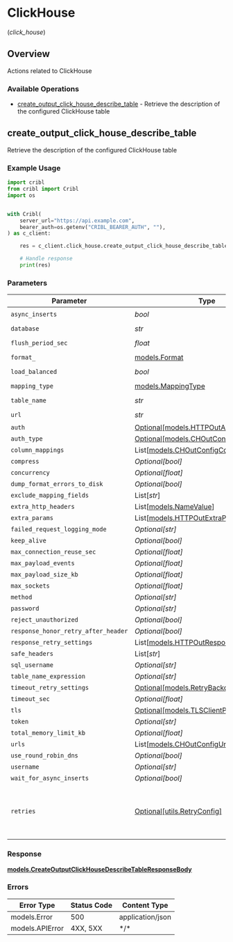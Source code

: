 # ClickHouse
(*click_house*)

## Overview

Actions related to ClickHouse

### Available Operations

* [create_output_click_house_describe_table](#create_output_click_house_describe_table) - Retrieve the description of the configured ClickHouse table

## create_output_click_house_describe_table

Retrieve the description of the configured ClickHouse table

### Example Usage

```python
import cribl
from cribl import Cribl
import os


with Cribl(
    server_url="https://api.example.com",
    bearer_auth=os.getenv("CRIBL_BEARER_AUTH", ""),
) as c_client:

    res = c_client.click_house.create_output_click_house_describe_table(async_inserts=True, database="<value>", flush_period_sec=2136.91, format_=cribl.Format.JSON_EACH_ROW, load_balanced=True, mapping_type=cribl.MappingType.AUTOMATIC, table_name="<value>", url="https://ill-tune-up.info/")

    # Handle response
    print(res)

```

### Parameters

| Parameter                                                                             | Type                                                                                  | Required                                                                              | Description                                                                           |
| ------------------------------------------------------------------------------------- | ------------------------------------------------------------------------------------- | ------------------------------------------------------------------------------------- | ------------------------------------------------------------------------------------- |
| `async_inserts`                                                                       | *bool*                                                                                | :heavy_check_mark:                                                                    | N/A                                                                                   |
| `database`                                                                            | *str*                                                                                 | :heavy_check_mark:                                                                    | N/A                                                                                   |
| `flush_period_sec`                                                                    | *float*                                                                               | :heavy_check_mark:                                                                    | N/A                                                                                   |
| `format_`                                                                             | [models.Format](../../models/format_.md)                                              | :heavy_check_mark:                                                                    | N/A                                                                                   |
| `load_balanced`                                                                       | *bool*                                                                                | :heavy_check_mark:                                                                    | N/A                                                                                   |
| `mapping_type`                                                                        | [models.MappingType](../../models/mappingtype.md)                                     | :heavy_check_mark:                                                                    | N/A                                                                                   |
| `table_name`                                                                          | *str*                                                                                 | :heavy_check_mark:                                                                    | N/A                                                                                   |
| `url`                                                                                 | *str*                                                                                 | :heavy_check_mark:                                                                    | N/A                                                                                   |
| `auth`                                                                                | [Optional[models.HTTPOutAuthConfig]](../../models/httpoutauthconfig.md)               | :heavy_minus_sign:                                                                    | N/A                                                                                   |
| `auth_type`                                                                           | [Optional[models.CHOutConfigAuthType]](../../models/choutconfigauthtype.md)           | :heavy_minus_sign:                                                                    | N/A                                                                                   |
| `column_mappings`                                                                     | List[[models.CHOutConfigColumnMappings](../../models/choutconfigcolumnmappings.md)]   | :heavy_minus_sign:                                                                    | N/A                                                                                   |
| `compress`                                                                            | *Optional[bool]*                                                                      | :heavy_minus_sign:                                                                    | N/A                                                                                   |
| `concurrency`                                                                         | *Optional[float]*                                                                     | :heavy_minus_sign:                                                                    | N/A                                                                                   |
| `dump_format_errors_to_disk`                                                          | *Optional[bool]*                                                                      | :heavy_minus_sign:                                                                    | N/A                                                                                   |
| `exclude_mapping_fields`                                                              | List[*str*]                                                                           | :heavy_minus_sign:                                                                    | N/A                                                                                   |
| `extra_http_headers`                                                                  | List[[models.NameValue](../../models/namevalue.md)]                                   | :heavy_minus_sign:                                                                    | N/A                                                                                   |
| `extra_params`                                                                        | List[[models.HTTPOutExtraParamConfig](../../models/httpoutextraparamconfig.md)]       | :heavy_minus_sign:                                                                    | N/A                                                                                   |
| `failed_request_logging_mode`                                                         | *Optional[str]*                                                                       | :heavy_minus_sign:                                                                    | N/A                                                                                   |
| `keep_alive`                                                                          | *Optional[bool]*                                                                      | :heavy_minus_sign:                                                                    | N/A                                                                                   |
| `max_connection_reuse_sec`                                                            | *Optional[float]*                                                                     | :heavy_minus_sign:                                                                    | N/A                                                                                   |
| `max_payload_events`                                                                  | *Optional[float]*                                                                     | :heavy_minus_sign:                                                                    | N/A                                                                                   |
| `max_payload_size_kb`                                                                 | *Optional[float]*                                                                     | :heavy_minus_sign:                                                                    | N/A                                                                                   |
| `max_sockets`                                                                         | *Optional[float]*                                                                     | :heavy_minus_sign:                                                                    | N/A                                                                                   |
| `method`                                                                              | *Optional[str]*                                                                       | :heavy_minus_sign:                                                                    | N/A                                                                                   |
| `password`                                                                            | *Optional[str]*                                                                       | :heavy_minus_sign:                                                                    | N/A                                                                                   |
| `reject_unauthorized`                                                                 | *Optional[bool]*                                                                      | :heavy_minus_sign:                                                                    | N/A                                                                                   |
| `response_honor_retry_after_header`                                                   | *Optional[bool]*                                                                      | :heavy_minus_sign:                                                                    | N/A                                                                                   |
| `response_retry_settings`                                                             | List[[models.HTTPOutResponseRetryConfig](../../models/httpoutresponseretryconfig.md)] | :heavy_minus_sign:                                                                    | N/A                                                                                   |
| `safe_headers`                                                                        | List[*str*]                                                                           | :heavy_minus_sign:                                                                    | N/A                                                                                   |
| `sql_username`                                                                        | *Optional[str]*                                                                       | :heavy_minus_sign:                                                                    | N/A                                                                                   |
| `table_name_expression`                                                               | *Optional[str]*                                                                       | :heavy_minus_sign:                                                                    | N/A                                                                                   |
| `timeout_retry_settings`                                                              | [Optional[models.RetryBackoffOptions]](../../models/retrybackoffoptions.md)           | :heavy_minus_sign:                                                                    | N/A                                                                                   |
| `timeout_sec`                                                                         | *Optional[float]*                                                                     | :heavy_minus_sign:                                                                    | N/A                                                                                   |
| `tls`                                                                                 | [Optional[models.TLSClientParams]](../../models/tlsclientparams.md)                   | :heavy_minus_sign:                                                                    | N/A                                                                                   |
| `token`                                                                               | *Optional[str]*                                                                       | :heavy_minus_sign:                                                                    | N/A                                                                                   |
| `total_memory_limit_kb`                                                               | *Optional[float]*                                                                     | :heavy_minus_sign:                                                                    | N/A                                                                                   |
| `urls`                                                                                | List[[models.CHOutConfigUrls](../../models/choutconfigurls.md)]                       | :heavy_minus_sign:                                                                    | N/A                                                                                   |
| `use_round_robin_dns`                                                                 | *Optional[bool]*                                                                      | :heavy_minus_sign:                                                                    | N/A                                                                                   |
| `username`                                                                            | *Optional[str]*                                                                       | :heavy_minus_sign:                                                                    | N/A                                                                                   |
| `wait_for_async_inserts`                                                              | *Optional[bool]*                                                                      | :heavy_minus_sign:                                                                    | N/A                                                                                   |
| `retries`                                                                             | [Optional[utils.RetryConfig]](../../models/utils/retryconfig.md)                      | :heavy_minus_sign:                                                                    | Configuration to override the default retry behavior of the client.                   |

### Response

**[models.CreateOutputClickHouseDescribeTableResponseBody](../../models/createoutputclickhousedescribetableresponsebody.md)**

### Errors

| Error Type       | Status Code      | Content Type     |
| ---------------- | ---------------- | ---------------- |
| models.Error     | 500              | application/json |
| models.APIError  | 4XX, 5XX         | \*/\*            |